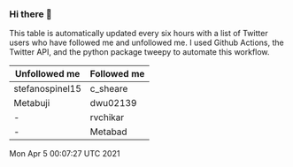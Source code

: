 ### Hi there 👋

This table is automatically updated every six hours with a list of Twitter users who have followed me and unfollowed me. I used Github Actions, the Twitter API, and the python package tweepy to automate this workflow.

| Unfollowed me |  Followed me |
| --- | --- |
|stefanospinel15|c_sheare|
|Metabuji|dwu02139|
|-|rvchikar|
|-|Metabad|
Mon Apr  5 00:07:27 UTC 2021
